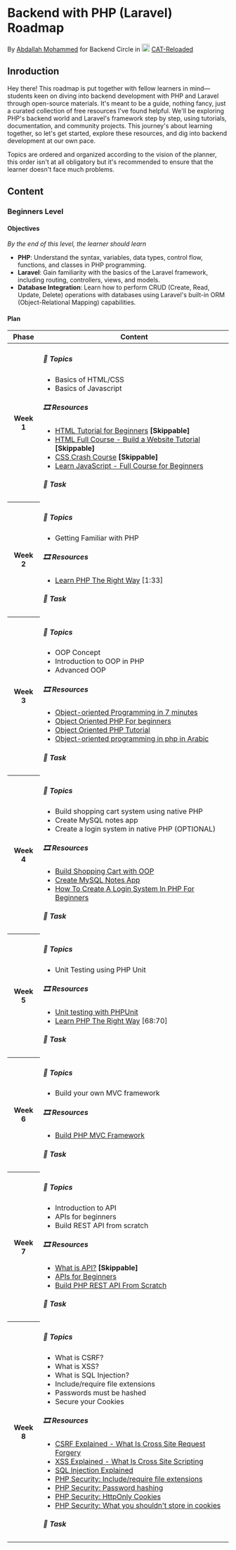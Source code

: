 # Backend with PHP (Laravel) Roadmap

By [Abdallah Mohammed](https://github.com/AbdallaMohammed) for Backend Circle in <img src="https://avatars.githubusercontent.com/cat-backend-nodejs" width="18" height="18"> [CAT-Reloaded](https://github.com/CATReloaded)

## Inroduction
Hey there! This roadmap is put together with fellow learners in mind—students keen on diving into backend development with PHP and Laravel through open-source materials. It's meant to be a guide, nothing fancy, just a curated collection of free resources I've found helpful. We'll be exploring PHP's backend world and Laravel's framework step by step, using tutorials, documentation, and community projects. This journey's about learning together, so let's get started, explore these resources, and dig into backend development at our own pace.

Topics are ordered and organized according to the vision of the planner, this order isn't at all obligatory but it's recommended to ensure that the learner doesn't face much problems.

## Content


### Beginners Level

#### Objectives
_By the end of this level, the learner should learn_
* **PHP**: Understand the syntax, variables, data types, control flow, functions, and classes in PHP programming.
* **Laravel**: Gain familiarity with the basics of the Laravel framework, including routing, controllers, views, and models.
* **Database Integration**: Learn how to perform CRUD (Create, Read, Update, Delete) operations with databases using Laravel's built-in ORM (Object-Relational Mapping) capabilities.

#### Plan
<table>
    <thead>
        <tr>
            <th>Phase</th>
            <th>Content</th>
        </tr>
    </thead>
    <tbody>
        <tr>
            <th>Week 1</th>
            <td>
                <h5>🎯 Topics</h5>
                <ul>
                    <li>Basics of HTML/CSS</li>
                    <li>Basics of Javascript</li>
                </ul>
                <h5>🎞️ Resources</h5>
                <ul>
                    <li><a href="https://youtu.be/qz0aGYrrlhU">HTML Tutorial for Beginners</a> <strong>[Skippable]</strong></li>
                    <li><a href="https://youtu.be/pQN-pnXPaVg">HTML Full Course - Build a Website Tutorial</a> <strong>[Skippable]</strong></li>
                    <li><a href="https://youtu.be/yfoY53QXEnI">CSS Crash Course</a> <strong>[Skippable]</strong></li>
                    <li><a href="https://youtu.be/PkZNo7MFNFg">Learn JavaScript - Full Course for Beginners</a></li>
                </ul>
                <h5>📃 Task</h5>
            </td>
        </tr>
        <tr>
            <th>Week 2</th>
            <td>
                <h5>🎯 Topics</h5>
                <ul>
                    <li>Getting Familiar with PHP</li>
                </ul>
                <h5>🎞️ Resources</h5>
                <ul>
                    <li><a href="https://www.youtube.com/playlist?list=PLr3d3QYzkw2xabQRUpcZ_IBk9W50M9pe-">Learn PHP The Right Way</a> [1:33]</li>
                </ul>
                <h5>📃 Task</h5>
            </td>
        </tr>
        <tr>
            <th>Week 3</th>
            <td>
                <h5>🎯 Topics</h5>
                <ul>
                    <li>OOP Concept</li>
                    <li>Introduction to OOP in PHP</li>
                    <li>Advanced OOP</li>
                </ul>
                <h5>🎞️ Resources</h5>
                <ul>
                    <li><a href="https://youtu.be/pTB0EiLXUC8">Object-oriented Programming in 7 minutes</a></li>
                    <li><a href="https://www.youtube.com/watch?v=JmDHHhxfe1w&amp;list=PLLQuc_7jk__VDhXWi544iK-SgljlGGlrX">Object Oriented PHP For beginners</a></li>
                    <li><a href="https://www.youtube.com/watch?v=LuWxwLk8StM&amp;list=PL4cUxeGkcC9hNpT-yVAYxNWOmxjxL51Hy">Object Oriented PHP Tutorial</a></li>
                    <li><a href="https://youtube.com/playlist?list=PL7mt2FDjAkPdEgExp0ZNMIiW8vHI8FEK1&amp;si=caN1_7D8aIkI3tJI">Object-oriented programming in php in Arabic</a></li>
                </ul>
                <h5>📃 Task</h5>
            </td>
        </tr>
        <tr>
            <th>Week 4</th>
            <td>
                <h5>🎯 Topics</h5>
                <ul>
                    <li>Build shopping cart system using native PHP</li>
                    <li>Create MySQL notes app</li>
                    <li>Create a login system in native PHP (OPTIONAL)</li>
                </ul>
                <h5>🎞️ Resources</h5>
                <ul>
                    <li><a href="https://youtu.be/1Ip7_hdSqzY">Build Shopping Cart with OOP</a></li>
                    <li><a href="https://youtu.be/DOsuFRnBqLU">Create MySQL Notes App</a></li>
                    <li><a href="https://youtu.be/gCo6JqGMi30">How To Create A Login System In PHP For Beginners</a></li>
                </ul>
                <h5>📃 Task</h5>
            </td>
        </tr>
        <tr>
            <th>Week 5</th>
            <td>
                <h5>🎯 Topics</h5>
                <ul>
                    <li>Unit Testing using PHP Unit</li>
                </ul>
                <h5>🎞️ Resources</h5>
                <ul>
                    <li><a href="https://www.youtube.com/watch?v=k9ak_rv9X0Y&amp;list=PLfdtiltiRHWGXSggf05W-pJbD47-_d8bJ">Unit testing with PHPUnit</a></li>
                    <li><a href="https://www.youtube.com/playlist?list=PLr3d3QYzkw2xabQRUpcZ_IBk9W50M9pe-">Learn PHP The Right Way</a> [68:70]</li>
                </ul>
                <h5>📃 Task</h5>
            </td>
        </tr>
        <tr>
            <th>Week 6</th>
            <td>
                <h5>🎯 Topics</h5>
                <ul>
                    <li>Build your own MVC framework</li>
                </ul>
                <h5>🎞️ Resources</h5>
                <ul>
                    <li><a href="https://www.youtube.com/watch?v=WKy-N0q3WRo&amp;list=PLLQuc_7jk__Uk_QnJMPndbdKECcTEwTA1">Build PHP MVC Framework</a></li>
            </ul>
            <h5>📃 Task</h5>
            </td>
        </tr>
        <tr>
            <th>Week 7</th>
            <td>
                <h5>🎯 Topics</h5>
                <ul>
                    <li>Introduction to API</li>
                    <li>APIs for beginners</li>
                    <li>Build REST API from scratch</li>
                </ul>
                <h5>🎞️ Resources</h5>
                <ul>
                    <li><a href="https://youtu.be/s7wmiS2mSXY">What is API?</a> <strong>[Skippable]</strong></li>
                    <li><a href="https://youtu.be/GZvSYJDk-us">APIs for Beginners</a></li>
                    <li><a href="https://www.youtube.com/watch?v=OEWXbpUMODk&amp;list=PLillGF-RfqbZ3_Xr8do7Q2R752xYrDRAo">Build PHP REST API From Scratch</a></li>
                </ul>
                <h5>📃 Task</h5>
            </td>
        </tr>
        <tr>
            <th>Week 8</th>
            <td>
                <h5>🎯 Topics</h5>
                <ul>
                    <li>What is CSRF?</li>
                    <li>What is XSS?</li>
                    <li>What is SQL Injection?</li>
                    <li>Include/require file extensions</li>
                    <li>Passwords must be hashed</li>
                    <li>Secure your Cookies</li>
                </ul>
                <h5>🎞️ Resources</h5>
                <ul>
                    <li><a href="https://www.youtube.com/watch?v=8WzOx3knSCU&amp;list=PLr3d3QYzkw2xabQRUpcZ_IBk9W50M9pe-&amp;index=111&amp;pp=iAQB">CSRF Explained - What Is Cross Site Request Forgery</a></li>
                    <li><a href="https://www.youtube.com/watch?v=gPU_jyKDYx0&amp;list=PLr3d3QYzkw2xabQRUpcZ_IBk9W50M9pe-&amp;index=112&amp;pp=iAQB">XSS Explained - What Is Cross Site Scripting</a></li>
                    <li><a href="https://www.youtube.com/watch?v=cgwWpd4SqIM">SQL Injection Explained</a></li>
                    <li><a href="https://www.youtube.com/watch?v=a_kTH5y0yp4&amp;list=PLfdtiltiRHWFsPxAGO-SVPGhCbCwKWF_N&amp;index=1">PHP Security: Include/require file extensions</a></li>
                    <li><a href="https://www.youtube.com/watch?v=ZHg-h7bZhbo&amp;list=PLfdtiltiRHWFsPxAGO-SVPGhCbCwKWF_N&amp;index=3">PHP Security: Password hashing</a></li>
                    <li><a href="https://www.youtube.com/watch?v=TrWda1AwyAA&amp;list=PLfdtiltiRHWFsPxAGO-SVPGhCbCwKWF_N&amp;index=5">PHP Security: HttpOnly Cookies</a></li>
                    <li><a href="https://www.youtube.com/watch?v=q7bU9A6eQYM&amp;list=PLfdtiltiRHWFsPxAGO-SVPGhCbCwKWF_N&amp;index=6">PHP Security: What you shouldn&#39;t store in cookies</a></li>
                </ul>
                <h5>📃 Task</h5>
            </td>
        </tr>
    </tbody>
</table>
